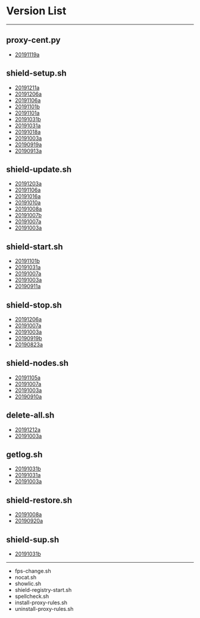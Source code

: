 # Version List
***

## proxy-cent.py
* [20191119a](https://github.com/AshisutoCV/scripts/blob/master/ChangeLog.md#ver20191119a---20191119)

## shield-setup.sh
* [20191211a](https://github.com/AshisutoCV/scripts/blob/master/ChangeLog.md#ver20191211a---20191211)
* [20191206a](https://github.com/AshisutoCV/scripts/blob/master/ChangeLog.md#ver20191206a---20191206)
* [20191106a](https://github.com/AshisutoCV/scripts/blob/master/ChangeLog.md#ver20191106a---20191106)
* [20191101b](https://github.com/AshisutoCV/scripts/blob/master/ChangeLog.md#ver20191101b---20191101)
* [20191101a](https://github.com/AshisutoCV/scripts/blob/master/ChangeLog.md#ver20191101a---20191101)
* [20191031b](https://github.com/AshisutoCV/scripts/blob/master/ChangeLog.md#ver20191031b---20191031)
* [20191031a](https://github.com/AshisutoCV/scripts/blob/master/ChangeLog.md#ver20191031a---20191031)
* [20191018a](https://github.com/AshisutoCV/scripts/blob/master/ChangeLog.md#ver20191018a---20191018)
* [20191003a](https://github.com/AshisutoCV/scripts/blob/master/ChangeLog.md#ver20191003a---20191003)
* [20190919a](https://github.com/AshisutoCV/scripts/blob/master/ChangeLog.md#ver20190919a---20190919)
* [20190913a](https://github.com/AshisutoCV/scripts/blob/master/ChangeLog.md#ver20190913a---20190913)

## shield-update.sh
* [20191203a](https://github.com/AshisutoCV/scripts/blob/master/ChangeLog.md#ver20191203a---20191203)
* [20191106a](https://github.com/AshisutoCV/scripts/blob/master/ChangeLog.md#ver20191106a---20191106)
* [20191016a](https://github.com/AshisutoCV/scripts/blob/master/ChangeLog.md#ver20191016a---20191016)
* [20191010a](https://github.com/AshisutoCV/scripts/blob/master/ChangeLog.md#ver20191010a---20191010)
* [20191008a](https://github.com/AshisutoCV/scripts/blob/master/ChangeLog.md#ver20191008a---20191008)
* [20191007b](https://github.com/AshisutoCV/scripts/blob/master/ChangeLog.md#ver20191007b---20191007)
* [20191007a](https://github.com/AshisutoCV/scripts/blob/master/ChangeLog.md#ver20191007a---20191007)
* [20191003a](https://github.com/AshisutoCV/scripts/blob/master/ChangeLog.md#ver20191003a---20191003)

## shield-start.sh
* [20191101b](https://github.com/AshisutoCV/scripts/blob/master/ChangeLog.md#ver20191101b---20191101)
* [20191031a](https://github.com/AshisutoCV/scripts/blob/master/ChangeLog.md#ver20191031a---20191031)
* [20191007a](https://github.com/AshisutoCV/scripts/blob/master/ChangeLog.md#ver20191007a---20191007)
* [20191003a](https://github.com/AshisutoCV/scripts/blob/master/ChangeLog.md#ver20191003a---20191003)
* [20190911a](https://github.com/AshisutoCV/scripts/blob/master/ChangeLog.md#ver20190911a---20190911)

## shield-stop.sh
* [20191206a](https://github.com/AshisutoCV/scripts/blob/master/ChangeLog.md#ver20191206a---20191206)
* [20191007a](https://github.com/AshisutoCV/scripts/blob/master/ChangeLog.md#ver20191007a---20191007)
* [20191003a](https://github.com/AshisutoCV/scripts/blob/master/ChangeLog.md#ver20191003a---20191003)
* [20190919b](https://github.com/AshisutoCV/scripts/blob/master/ChangeLog.md#ver20190919b---20190919)
* [20190823a](https://github.com/AshisutoCV/scripts/blob/master/ChangeLog.md#ver20190823a---20190918)

## shield-nodes.sh
* [20191105a](https://github.com/AshisutoCV/scripts/blob/master/ChangeLog.md#ver20191105a---20191105)
* [20191007a](https://github.com/AshisutoCV/scripts/blob/master/ChangeLog.md#ver20191007a---20191007)
* [20191003a](https://github.com/AshisutoCV/scripts/blob/master/ChangeLog.md#ver20191003a---20191003)
* [20190910a](https://github.com/AshisutoCV/scripts/blob/master/ChangeLog.md#ver20190910a---20190910)

## delete-all.sh
* [20191212a](https://github.com/AshisutoCV/scripts/blob/master/ChangeLog.md#ver20191212a---20191212)
* [20191003a](https://github.com/AshisutoCV/scripts/blob/master/ChangeLog.md#ver20191003a---20191003)

## getlog.sh
* [20191031b](https://github.com/AshisutoCV/scripts/blob/master/ChangeLog.md#ver20191031b---20191031)
* [20191031a](https://github.com/AshisutoCV/scripts/blob/master/ChangeLog.md#ver20191031a---20191031)
* [20191003a](https://github.com/AshisutoCV/scripts/blob/master/ChangeLog.md#ver20191003a---20191003)

## shield-restore.sh
* [20191008a](https://github.com/AshisutoCV/scripts/blob/master/ChangeLog.md#ver20191008a---20191008)
* [20190920a](https://github.com/AshisutoCV/scripts/blob/master/ChangeLog.md#ver20190920a---20190920)

## shield-sup.sh
* [20191031b](https://github.com/AshisutoCV/scripts/blob/master/ChangeLog.md#ver20191031b---20191031)

***
* fps-change.sh
* nocat.sh
* showlic.sh
* shield-registry-start.sh
* spellcheck.sh
* install-proxy-rules.sh
* uninstall-proxy-rules.sh

